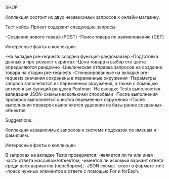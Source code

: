 SHOP.

Коллекция состоит из двух независимых запросов к онлайн-магазину.

Тест кейсы
Проект содержит следующие запросы:

-Создание нового товара (POST)
-Поиск товара по наименованию (GET)

Интересные факты о коллекции:

-На вкладке pre-requests создана функция-рандомайзер
-Подготовка данных в пре-реквест скриптах
-Цена товара и выбор его цвета определяются рандомно
-Циклическая отправка запросов на создание товара на стадии pre-requests
-Сгенерированные на вкладке pre-requests значения сохранены в переменные окружения
-Параметры запроса заполняются из переменных окружения, а также с помощью встроенных функций рандома Postman
-На вкладке Tests выполняется валидация JSON-схемы несколькими способами
-После выполнения проверок выполняется очистка переменных окружения
-После выполнения проверок выполняется удаление из базы ранее созданных объектов


Suggestions.

Коллекция независимых запросов к системе подсказок по именам и фамилиям.

Интересные факты о коллекции:

В запросах на вкладке Tests проверяется:
-является ли та или иная часть ответа массивом/объектом;
-имеется ли искомый вариант ответа среди всех вариантов (перебором);
-JSON схема;
-ответ в формате xml;
-поиск нужных элементов в ответе с помощью For и forEach.